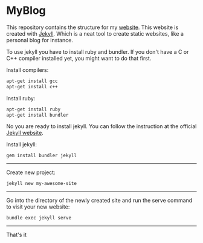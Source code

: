 # MyBlog
This repository contains the structure for my [website](https://kamuench.github.io/blog/). This website is created with [Jekyll](https://jekyllrb.com/).
Which is a neat tool to create static websites, like a personal blog for instance.

To use jekyll you have to install ruby and bundler. If you don't have a C or C++ compiler installed yet, you might want to do that first.  

Install compilers:
``` bash
apt-get install gcc
apt-get install c++
```

Install ruby:
``` bash
apt-get install ruby
apt-get install bundler
```

No you are ready to install jekyll. You can follow the instruction at the official [Jekyll website](https://jekyllrb.com/).  

Install jekyll:
``` 
gem install bundler jekyll
```
---
Create new project:
```
jekyll new my-awesome-site
```  
---
Go into the directory of the newly created site and run the serve command to visit your new website:
```
bundle exec jekyll serve
```  
---
That's it 
